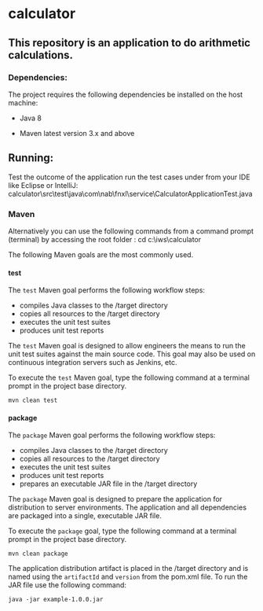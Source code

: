 # calculator
## This repository is an application to do arithmetic calculations.

### Dependencies:

The project requires the following dependencies be installed on the host machine:
* Java 8

* Maven latest version 3.x and above


## Running:

Test the outcome of the application run the test cases under from your IDE like Eclipse or IntelliJ:
calculator\src\test\java\com\nab\fnxl\service\CalculatorApplicationTest.java

### Maven

Alternatively you can use the following commands from a command prompt (terminal) by accessing the root folder :
cd c:\iws\calculator

The following Maven goals are the most commonly used.

#### test

The `test` Maven goal performs the following workflow steps:

* compiles Java classes to the /target directory
* copies all resources to the /target directory
* executes the unit test suites
* produces unit test reports

The `test` Maven goal is designed to allow engineers the means to run the unit test suites against the main source code.  This goal may also be used on continuous integration servers such as Jenkins, etc.

To execute the `test` Maven goal, type the following command at a terminal prompt in the project base directory.

```
mvn clean test
```

#### package

The `package` Maven goal performs the following workflow steps:

* compiles Java classes to the /target directory
* copies all resources to the /target directory
* executes the unit test suites
* produces unit test reports
* prepares an executable JAR file in the /target directory

The `package` Maven goal is designed to prepare the application for distribution to server environments.  The application and all dependencies are packaged into a single, executable JAR file.

To execute the `package` goal, type the following command at a terminal prompt in the project base directory.

```
mvn clean package
```

The application distribution artifact is placed in the /target directory and is named using the `artifactId` and `version` from the pom.xml file.  To run the JAR file use the following command:

```
java -jar example-1.0.0.jar
```